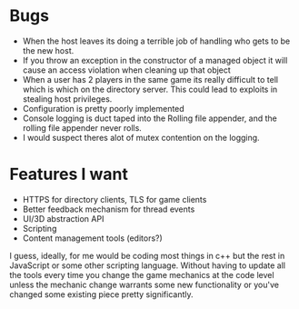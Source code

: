 # Bugs #
  * When the host leaves its doing a terrible job of handling who gets to be the new host.
  * If you throw an exception in the constructor of a managed object it will cause an access violation when cleaning up that object
  * When a user has 2 players in the same game its really difficult to tell which is which on the directory server. This could lead to exploits in stealing host privileges.
  * Configuration is pretty poorly implemented
  * Console logging is duct taped into the Rolling file appender, and the rolling file appender never rolls.
  * I would suspect theres alot of mutex contention on the logging.


# Features I want #
  * HTTPS for directory clients, TLS for game clients
  * Better feedback mechanism for thread events
  * UI/3D abstraction API
  * Scripting
  * Content management tools (editors?)

I guess, ideally, for me would be coding most things in c++ but the rest in JavaScript or some other scripting language. Without having to update all the tools every time you change the game mechanics at the code level unless the mechanic change warrants some new functionality or you've changed some existing piece pretty significantly.